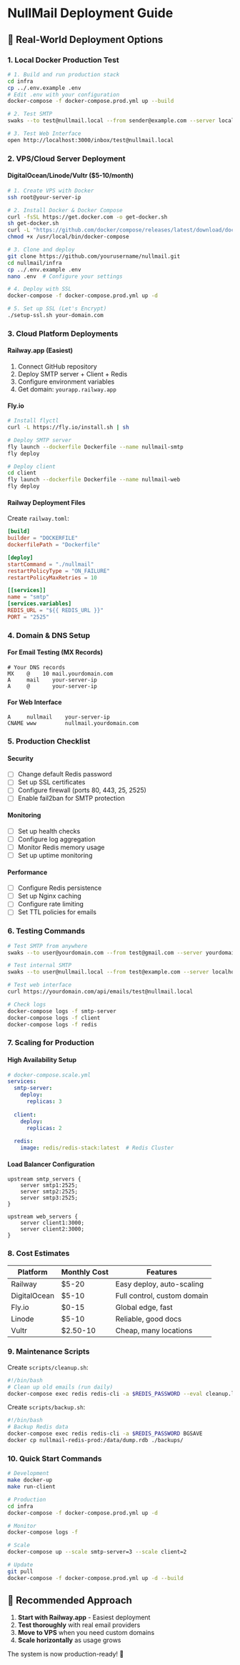 # NullMail Deployment Guide

## 🚀 Real-World Deployment Options

### 1. **Local Docker Production Test**

```bash
# 1. Build and run production stack
cd infra
cp ../.env.example .env
# Edit .env with your configuration
docker-compose -f docker-compose.prod.yml up --build

# 2. Test SMTP
swaks --to test@nullmail.local --from sender@example.com --server localhost:2525

# 3. Test Web Interface
open http://localhost:3000/inbox/test@nullmail.local
```

### 2. **VPS/Cloud Server Deployment**

#### **DigitalOcean/Linode/Vultr ($5-10/month)**

```bash
# 1. Create VPS with Docker
ssh root@your-server-ip

# 2. Install Docker & Docker Compose
curl -fsSL https://get.docker.com -o get-docker.sh
sh get-docker.sh
curl -L "https://github.com/docker/compose/releases/latest/download/docker-compose-$(uname -s)-$(uname -m)" -o /usr/local/bin/docker-compose
chmod +x /usr/local/bin/docker-compose

# 3. Clone and deploy
git clone https://github.com/yourusername/nullmail.git
cd nullmail/infra
cp ../.env.example .env
nano .env  # Configure your settings

# 4. Deploy with SSL
docker-compose -f docker-compose.prod.yml up -d

# 5. Set up SSL (Let's Encrypt)
./setup-ssl.sh your-domain.com
```

### 3. **Cloud Platform Deployments**

#### **Railway.app (Easiest)**
1. Connect GitHub repository
2. Deploy SMTP server + Client + Redis
3. Configure environment variables
4. Get domain: `yourapp.railway.app`

#### **Fly.io**
```bash
# Install flyctl
curl -L https://fly.io/install.sh | sh

# Deploy SMTP server
fly launch --dockerfile Dockerfile --name nullmail-smtp
fly deploy

# Deploy client
cd client
fly launch --dockerfile Dockerfile --name nullmail-web
fly deploy
```

#### **Railway Deployment Files**

Create `railway.toml`:
```toml
[build]
builder = "DOCKERFILE"
dockerfilePath = "Dockerfile"

[deploy]
startCommand = "./nullmail"
restartPolicyType = "ON_FAILURE"
restartPolicyMaxRetries = 10

[[services]]
name = "smtp"
[services.variables]
REDIS_URL = "${{ REDIS_URL }}"
PORT = "2525"
```

### 4. **Domain & DNS Setup**

#### **For Email Testing (MX Records)**
```dns
# Your DNS records
MX    @    10 mail.yourdomain.com
A     mail    your-server-ip
A     @       your-server-ip
```

#### **For Web Interface**
```dns
A     nullmail    your-server-ip
CNAME www         nullmail.yourdomain.com
```

### 5. **Production Checklist**

#### **Security**
- [ ] Change default Redis password
- [ ] Set up SSL certificates
- [ ] Configure firewall (ports 80, 443, 25, 2525)
- [ ] Enable fail2ban for SMTP protection

#### **Monitoring**
- [ ] Set up health checks
- [ ] Configure log aggregation
- [ ] Monitor Redis memory usage
- [ ] Set up uptime monitoring

#### **Performance**
- [ ] Configure Redis persistence
- [ ] Set up Nginx caching
- [ ] Configure rate limiting
- [ ] Set TTL policies for emails

### 6. **Testing Commands**

```bash
# Test SMTP from anywhere
swaks --to user@yourdomain.com --from test@gmail.com --server yourdomain.com:25

# Test internal SMTP
swaks --to user@nullmail.local --from test@example.com --server localhost:2525

# Test web interface
curl https://yourdomain.com/api/emails/test@nullmail.local

# Check logs
docker-compose logs -f smtp-server
docker-compose logs -f client
docker-compose logs -f redis
```

### 7. **Scaling for Production**

#### **High Availability Setup**
```yaml
# docker-compose.scale.yml
services:
  smtp-server:
    deploy:
      replicas: 3
      
  client:
    deploy:
      replicas: 2
      
  redis:
    image: redis/redis-stack:latest  # Redis Cluster
```

#### **Load Balancer Configuration**
```nginx
upstream smtp_servers {
    server smtp1:2525;
    server smtp2:2525;
    server smtp3:2525;
}

upstream web_servers {
    server client1:3000;
    server client2:3000;
}
```

### 8. **Cost Estimates**

| Platform | Monthly Cost | Features |
|----------|-------------|----------|
| Railway | $5-20 | Easy deploy, auto-scaling |
| DigitalOcean | $5-10 | Full control, custom domain |
| Fly.io | $0-15 | Global edge, fast |
| Linode | $5-10 | Reliable, good docs |
| Vultr | $2.50-10 | Cheap, many locations |

### 9. **Maintenance Scripts**

Create `scripts/cleanup.sh`:
```bash
#!/bin/bash
# Clean up old emails (run daily)
docker-compose exec redis redis-cli -a $REDIS_PASSWORD --eval cleanup.lua
```

Create `scripts/backup.sh`:
```bash
#!/bin/bash
# Backup Redis data
docker-compose exec redis redis-cli -a $REDIS_PASSWORD BGSAVE
docker cp nullmail-redis-prod:/data/dump.rdb ./backups/
```

### 10. **Quick Start Commands**

```bash
# Development
make docker-up
make run-client

# Production
cd infra
docker-compose -f docker-compose.prod.yml up -d

# Monitor
docker-compose logs -f

# Scale
docker-compose up --scale smtp-server=3 --scale client=2

# Update
git pull
docker-compose -f docker-compose.prod.yml up -d --build
```

## 🎯 **Recommended Approach**

1. **Start with Railway.app** - Easiest deployment
2. **Test thoroughly** with real email providers
3. **Move to VPS** when you need custom domains
4. **Scale horizontally** as usage grows

The system is now production-ready! 🚀